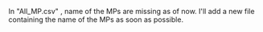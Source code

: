 In "All_MP.csv" , name of the MPs are missing as of now.
I'll add a new file containing the name of the MPs as soon as possible.
